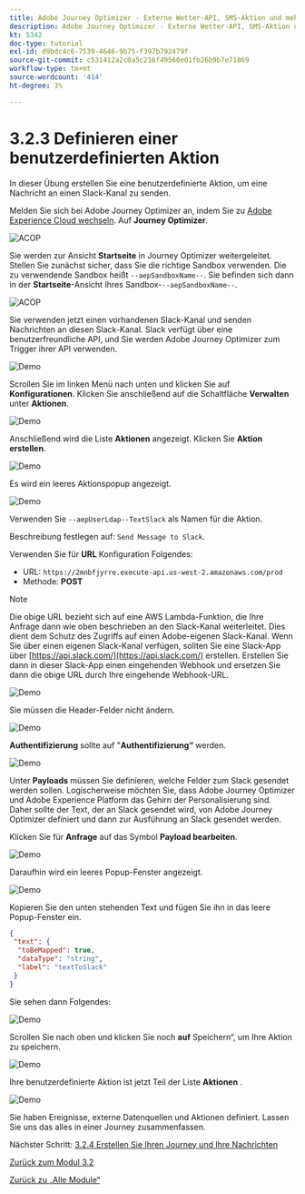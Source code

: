 ```yaml
---
title: Adobe Journey Optimizer - Externe Wetter-API, SMS-Aktion und mehr - Definieren benutzerdefinierter Aktionen
description: Adobe Journey Optimizer - Externe Wetter-API, SMS-Aktion und mehr - Definieren benutzerdefinierter Aktionen
kt: 5342
doc-type: tutorial
exl-id: d9bdc4c6-7539-4646-9b75-f397b792479f
source-git-commit: c531412a2c0a5c216f49560e01fb26b9b7e71869
workflow-type: tm+mt
source-wordcount: '414'
ht-degree: 3%

---
```


# 3.2.3 Definieren einer benutzerdefinierten Aktion

In dieser Übung erstellen Sie eine benutzerdefinierte Aktion, um eine Nachricht an einen Slack-Kanal zu senden.

Melden Sie sich bei Adobe Journey Optimizer an, indem Sie zu [Adobe Experience Cloud wechseln](https://experience.adobe.com). Auf **Journey Optimizer**.

![ACOP](./../../../modules/ajo-b2c/module3.1/images/acophome.png)

Sie werden zur Ansicht **Startseite** in Journey Optimizer weitergeleitet. Stellen Sie zunächst sicher, dass Sie die richtige Sandbox verwenden. Die zu verwendende Sandbox heißt `--aepSandboxName--`. Sie befinden sich dann in der **Startseite**-Ansicht Ihres Sandbox-`--aepSandboxName--`.

![ACOP](./../../../modules/ajo-b2c/module3.1/images/acoptriglp.png)

Sie verwenden jetzt einen vorhandenen Slack-Kanal und senden Nachrichten an diesen Slack-Kanal. Slack verfügt über eine benutzerfreundliche API, und Sie werden Adobe Journey Optimizer zum Trigger ihrer API verwenden.

![Demo](./images/slack.png)

Scrollen Sie im linken Menü nach unten und klicken Sie auf **Konfigurationen**. Klicken Sie anschließend auf die Schaltfläche **Verwalten** unter **Aktionen**.

![Demo](./images/menuactions.png)

Anschließend wird die Liste **Aktionen** angezeigt. Klicken Sie **Aktion erstellen**.

![Demo](./images/acthome.png)

Es wird ein leeres Aktionspopup angezeigt.

![Demo](./images/emptyact.png)

Verwenden Sie `--aepUserLdap--TextSlack` als Namen für die Aktion.

Beschreibung festlegen auf: `Send Message to Slack`.

Verwenden Sie für **URL** Konfiguration Folgendes:

- URL: `https://2mnbfjyrre.execute-api.us-west-2.amazonaws.com/prod`
- Methode: **POST**

>[!NOTE]
>
>Die obige URL bezieht sich auf eine AWS Lambda-Funktion, die Ihre Anfrage dann wie oben beschrieben an den Slack-Kanal weiterleitet. Dies dient dem Schutz des Zugriffs auf einen Adobe-eigenen Slack-Kanal. Wenn Sie über einen eigenen Slack-Kanal verfügen, sollten Sie eine Slack-App über [https://api.slack.com/](https://api.slack.com/) erstellen. Erstellen Sie dann in dieser Slack-App einen eingehenden Webhook und ersetzen Sie dann die obige URL durch Ihre eingehende Webhook-URL.

![Demo](./images/slackname.png)

Sie müssen die Header-Felder nicht ändern.

![Demo](./images/slackurl.png)

**Authentifizierung** sollte auf &quot;**Authentifizierung“** werden.

![Demo](./images/slackauth.png)

Unter **Payloads** müssen Sie definieren, welche Felder zum Slack gesendet werden sollen. Logischerweise möchten Sie, dass Adobe Journey Optimizer und Adobe Experience Platform das Gehirn der Personalisierung sind. Daher sollte der Text, der an Slack gesendet wird, von Adobe Journey Optimizer definiert und dann zur Ausführung an Slack gesendet werden.

Klicken Sie für **Anfrage** auf das Symbol **Payload bearbeiten**.

![Demo](./images/slackmsgp.png)

Daraufhin wird ein leeres Popup-Fenster angezeigt.

![Demo](./images/slackmsgpopup.png)

Kopieren Sie den unten stehenden Text und fügen Sie ihn in das leere Popup-Fenster ein.

```json
{
 "text": {
  "toBeMapped": true,
  "dataType": "string",
  "label": "textToSlack"
 }
}
```

Sie sehen dann Folgendes:

![Demo](./images/slackmsgpopup1.png)

Scrollen Sie nach oben und klicken Sie noch **auf** Speichern“, um Ihre Aktion zu speichern.

![Demo](./images/slackmsgpopup3.png)

Ihre benutzerdefinierte Aktion ist jetzt Teil der Liste **Aktionen** .

![Demo](./images/slackdone.png)

Sie haben Ereignisse, externe Datenquellen und Aktionen definiert. Lassen Sie uns das alles in einer Journey zusammenfassen.

Nächster Schritt: [3.2.4 Erstellen Sie Ihren Journey und Ihre Nachrichten](./ex4.md)

[Zurück zum Modul 3.2](journey-orchestration-external-weather-api-sms.md)

[Zurück zu „Alle Module“](../../../overview.md)
